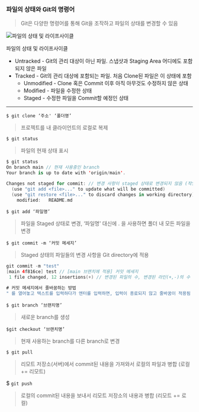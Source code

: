### 파일의 상태와 Git의 명령어

> Git은 다양한 명령어를 통해 Git을 조작하고 파일의 상태를 변경할 수 있음
> 

![파일의 상태 및 라이프사이클](https://s3.us-west-2.amazonaws.com/secure.notion-static.com/95564b9f-4c25-4f36-a03b-d4811d32a939/Untitled.png?X-Amz-Algorithm=AWS4-HMAC-SHA256&X-Amz-Content-Sha256=UNSIGNED-PAYLOAD&X-Amz-Credential=AKIAT73L2G45EIPT3X45%2F20220909%2Fus-west-2%2Fs3%2Faws4_request&X-Amz-Date=20220909T142705Z&X-Amz-Expires=86400&X-Amz-Signature=2d31bf12ec40836e538173763ca47f16e53c47c8224b089495e89203b025837f&X-Amz-SignedHeaders=host&response-content-disposition=filename%20%3D%22Untitled.png%22&x-id=GetObject)

파일의 상태 및 라이프사이클

- Untracked - Git의 관리 대상이 아닌 파일. 스냅샷과 Staging Area 어디에도 포함되지 않은 파일
- Tracked - Git의 관리 대상에 포함되는 파일. 처음 Clone된 파일은 이 상태에 포함
    - Unmodified - Clone 혹은 Commit 이후 아직 아무것도 수정하지 않은 상태
    - Modified - 파일을 수정한 상태
    - Staged - 수정한 파일을 Commit할 예정인 상태

---

`$ git clone ‘주소' ‘폴더명’`

> 프로젝트를 내 클라이언트의 로컬로 복제
> 

`$ git status`

> 파일의 현재 상태 표시
> 

```swift
$ git status
On branch main // 현재 사용중인 branch
Your branch is up to date with 'origin/main'.

Changes not staged for commit: // 변경 사항이 staged 상태로 변경되지 않음 (작업 공간에 있음)
  (use "git add <file>..." to update what will be committed)
  (use "git restore <file>..." to discard changes in working directory)
	modified:   README.md
```

`$ git add ‘파일명’`

> 파일을 Staged 상태로 변경, ‘파일명' 대신에 . 을 사용하면 폴더 내 모든 파일을 변경
> 

`$ git commit -m ‘커밋 메세지’`

> Staged 상태의 파일들의 변경 사항을 Git directory에 적용
> 

```swift
git commit -m "test"
[main 4f816ce] test // [main 브랜치에 적용] 커밋 메세지
 1 file changed, 12 insertions(+) // 변경된 파일의 수, 변경된 라인(+,-)의 수

# 커밋 메세지에서 줄바꿈하는 방법
" 를 열어놓고 텍스트를 입력하다가 엔터를 입력하면, 입력이 종료되지 않고 줄바꿈이 적용됨
```

`$ git branch ‘브랜치명’`

> 새로운 branch를 생성
> 

`$git checkout ‘브랜치명’`

> 현재 사용하는 branch를 다른 branch로 변경
> 

`$ git pull`

> 리모트 저장소(서버)에서 commit된 내용을 가져와서 로컬의 파일과 병합 (로컬 += 리모트)
> 

$ `git push`

> 로컬의 commit된 내용을 보내서 리모트 저장소의 내용과 병합 (리모트 += 로컬)
>
